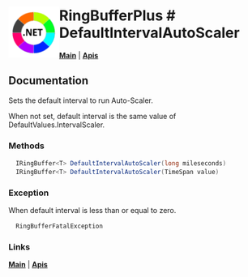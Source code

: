# <img align="left" width="100" height="100" src="./images/icon.png"> RingBufferPlus #  DefaultIntervalAutoScaler

[**Main**](index.md#help) | 
[**Apis**](index.md#apis)

## Documentation
Sets the default interval to run Auto-Scaler.

When not set,  default interval is the same value of DefaultValues.IntervalScaler.

### Methods

```csharp
  IRingBuffer<T> DefaultIntervalAutoScaler(long mileseconds)
  IRingBuffer<T> DefaultIntervalAutoScaler(TimeSpan value)
``` 

### Exception

When default interval is less than or equal to zero.

```csharp
  RingBufferFatalException
``` 

### Links
[**Main**](index.md#help) | 
[**Apis**](index.md#apis)
